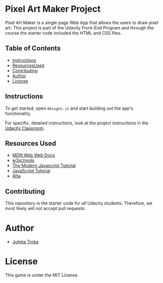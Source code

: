 # Pixel Art Maker Project

Pixel Art Maker is a single page Web App that allows the users to draw pixel art. This project is part of the Udacity Front-End Program and through the course the starter code included the HTML and CSS files.

## Table of Contents

- [Instructions](#instructions)
- [ResourcesUsed](#ResourcesUsed)
- [Contributing](#contributing)
- [Author](#Author)
- [License](#License)

## Instructions

To get started, open `designs.js` and start building out the app's functionality.

For specific, detailed instructions, look at the project instructions in the [Udacity Classroom](https://classroom.udacity.com/me).

## Resources Used 
- [MDN Web Web Docs](https://developer.mozilla.org/en-US/)
- [w3schools](https://www.w3schools.com/)
- [The Modern Javascript Tutorial](https://javascript.info/)
- [JavaScript Tutorial](https://www.javascripttutorial.net/)
- [Atta](https://attacomsian.com/)
## Contributing

This repository is the starter code for _all_ Udacity students. Therefore, we most likely will not accept pull requests.

# Author

- [Juljeta Troka](www.linkedin.com/in/juljetatroka)

# License

This game is under the MIT License.
